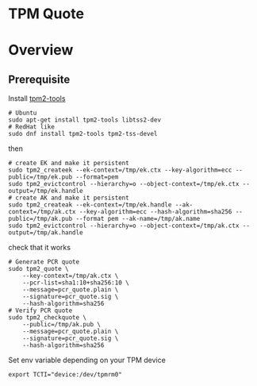 # TPM Quote

# Overview

## Prerequisite

Install [tpm2-tools](https://github.com/tpm2-software/tpm2-tools)

```console
# Ubuntu
sudo apt-get install tpm2-tools libtss2-dev
# RedHat like
sudo dnf install tpm2-tools tpm2-tss-devel
```

then

```console
# create EK and make it persistent
sudo tpm2_createek --ek-context=/tmp/ek.ctx --key-algorithm=ecc --public=/tmp/ek.pub --format=pem
sudo tpm2_evictcontrol --hierarchy=o --object-context=/tmp/ek.ctx --output=/tmp/ek.handle
# create AK and make it persistent
sudo tpm2_createak --ek-context=/tmp/ek.handle --ak-context=/tmp/ak.ctx --key-algorithm=ecc --hash-algorithm=sha256 --public=/tmp/ak.pub --format pem --ak-name=/tmp/ak.name
sudo tpm2_evictcontrol --hierarchy=o --object-context=/tmp/ak.ctx --output=/tmp/ak.handle
```

check that it works

```console
# Generate PCR quote
sudo tpm2_quote \
    --key-context=/tmp/ak.ctx \
    --pcr-list=sha1:10+sha256:10 \
    --message=pcr_quote.plain \
    --signature=pcr_quote.sig \
    --hash-algorithm=sha256
# Verify PCR quote
sudo tpm2_checkquote \
    --public=/tmp/ak.pub \
    --message=pcr_quote.plain \
    --signature=pcr_quote.sig \
    --hash-algorithm=sha256
```

Set env variable depending on your TPM device

```console
export TCTI="device:​/dev/tpmrm0​"
```
